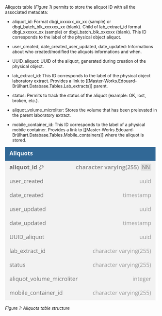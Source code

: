 Aliquots table (*Figure 1*) permits to store the aliquot ID with all the associated metadata:

- aliquot_id: Format dbgi_xxxxxx_xx_xx (sample) or dbgi_batch_blk_xxxxxx_xx (blank). Child of lab_extract_id format dbgi_xxxxxx_xx (sample) or dbgi_batch_blk_xxxxxx (blank). This ID corresponds to the label of the physical object aliquot.

- user_created, date_created_user_updated, date_updated: Informations about who created/modified the aliquots informations and when.

- UUID_aliquot: UUID of the aliquot, generated during creation of the physical object.

- lab_extract_id: This ID corresponds to the label of the physical object laboratory extract. Provides a link to [[Master-Works.Edouard-Brülhart.Database.Tables.Lab_extracts]] parent.

- status: Permits to track the status of the aliquot (example: OK, lost, broken, etc.).

- aliquot_volume_microliter: Stores the volume that has been prelevated in the parent laboratory extract.

- mobile_container_id: This ID corresponds to the label of a physical mobile container. Provides a link to [[Master-Works.Edouard-Brülhart.Database.Tables.Mobile_containers]] where the aliquot is stored.

![image import](assets/images_bruelhed/aliquots.svg)

*Figure 1: Aliquots table structure*